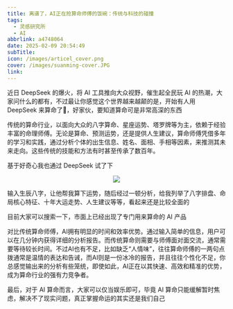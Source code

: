 ```yaml
---
title: 离谱了，AI正在抢算命师傅的饭碗：传统与科技的碰撞
tags:
  - 灵感研究所
  - AI
abbrlink: a4748064
date: 2025-02-09 20:54:49
subTitle: 
icon: /images/articel_cover.png
cover: /images/suanming-cover.JPG
link:
---
```


近日 DeepSeek 的爆火，将 AI 工具推向大众视野，催生起全民玩 AI 的热潮，大家问什么的都有，不过最让你感觉这个世界越来越颠的是，开始有人用 DeepSeek 来算命了🤣，好家伙，要知道算命可是非常高深的东西

传统的算命行业，以面向大众的八字算命、星座运势、塔罗牌等为主，依赖于经验丰富的命理师傅。无论是算命、预测运势，还是提供人生建议，算命师傅凭借多年的学习和实践，通过分析个体的出生信息、姓名、面相、手相等因素，来推测其未来走向。这些传统的技能和方法有时甚至传承了数百年。

基于好奇心我也通过 DeepSeek 试了下
<center>
<img src="/images/suanming.PNG" />
</center>


输入生辰八字，让他帮我算下运势，随后经过一顿分析，给我列举了八字排盘、命局核心特征、十年大运走势、人生建议等等，看起来还是比较全面的

目前大家可以搜索一下，市面上已经出现了专门用来算命的 AI 产品

对比传统算命师傅，AI拥有明显的时间和效率优势。通过输入简单的信息，用户可以在几分钟内获得详细的分析报告。而传统算命则需要与师傅面对面交流，通常需要等待较长时间。不过AI也有不足，比如缺乏“人情味”，往往算命师傅的一两句点拨通常是温情的表达和告诫，而AI则是一份冰冷的报告，并且往往个性化不足，你总感觉输出来的分析有些笼统，即使如此，AI正在以其快速、高效和精准的优势，成为算命行业的强有力竞争者。

最后，对于 AI 算命而言，大家可以仅当娱乐即可，毕竟 AI 算命只能缓解暂时焦虑，解决不了现实问题，真正掌握命运的其实还是我们自己